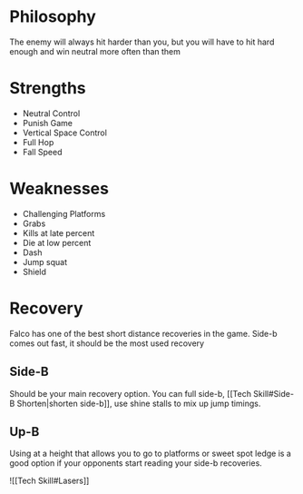 # Philosophy
The enemy will always hit harder than you, but you will have to hit hard enough and win neutral more often than them
# Strengths
- Neutral Control
- Punish Game
- Vertical Space Control
- Full Hop
- Fall Speed
# Weaknesses
- Challenging Platforms
- Grabs
- Kills at late percent
- Die at low percent
- Dash
- Jump squat
- Shield
# Recovery
Falco has one of the best short distance recoveries in the game. Side-b comes out fast, it should be the most used recovery
## Side-B
Should be your main recovery option.  You can full side-b, [[Tech Skill#Side-B Shorten|shorten side-b]], use shine stalls to mix up jump timings.
## Up-B
Using at a height that allows you to go to platforms or sweet spot ledge is a good option if your opponents start reading your side-b recoveries.

![[Tech Skill#Lasers]]

